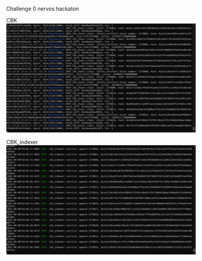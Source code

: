 Challenge 0 nervos hackaton 

CBK 
![Alt text](https://github.com/BCvsv/gitcoin-nervos/blob/main/Nervos%200/screenshot_cbk.PNG?raw=true)


CBK_indexer
![Alt text](https://github.com/BCvsv/gitcoin-nervos/blob/main/Nervos%200/screenshot_cbk_indexer.PNG?raw=true)
